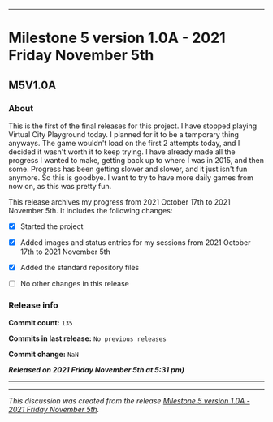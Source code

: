 
***

# Milestone 5 version 1.0A - 2021 Friday November 5th

## M5V1.0A

### About

This is the first of the final releases for this project. I have stopped playing Virtual City Playground today. I planned for it to be a temporary thing anyways. The game wouldn't load on the first 2 attempts today, and I decided it wasn't worth it to keep trying. I have already made all the progress I wanted to make, getting back up to where I was in 2015, and then some. Progress has been getting slower and slower, and it just isn't fun anymore. So this is goodbye. I want to try to have more daily games from now on, as this was pretty fun.

This release archives my progress from 2021 October 17th to 2021 November 5th. It includes the following changes:

- [x] Started the project

- [x] Added images and status entries for my sessions from 2021 October 17th to 2021 November 5th

- [x] Added the standard repository files

- [ ] No other changes in this release

### Release info

**Commit count:** `135`

**Commits in last release:** `No previous releases`

**Commit change:** `NaN`

***Released on 2021 Friday November 5th at 5:31 pm)***

***


<hr /><em>This discussion was created from the release <a href='https://github.com/seanpm2001/SeansLifeArchive_Images_Virtual-City-Playground/releases/tag/M5V1.0A'>Milestone 5 version 1.0A - 2021 Friday November 5th</a>.</em>
